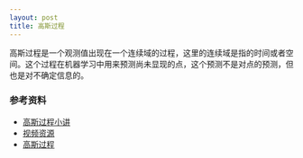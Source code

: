```yaml
---
layout: post
title: 高斯过程
---
```


高斯过程是一个观测值出现在一个连续域的过程，这里的连续域是指的时间或者空间。这个过程在机器学习中用来预测尚未显现的点，这个预测不是对点的预测，但也是对不确定信息的。


### 参考资料
 - [高斯过程小讲](https://yugeten.github.io/posts/2019/09/GP/)
 - [视频资源](https://www.youtube.com/watch?v=92-98SYOdlY&t=4827s)
 - [高斯过程](https://peterroelants.github.io/posts/gaussian-process-tutorial/)

